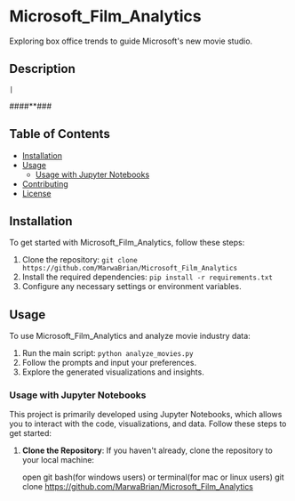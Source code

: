 # Microsoft_Film_Analytics
Exploring box office trends to guide Microsoft's new movie studio.

## Description
    |
####**###

## Table of Contents

- [Installation](#installation)
- [Usage](#usage)
  - [Usage with Jupyter Notebooks](#usage-with-jupyter-notebooks)
- [Contributing](#contributing)
- [License](#license)

## Installation

To get started with Microsoft_Film_Analytics, follow these steps:

1. Clone the repository: `git clone https://github.com/MarwaBrian/Microsoft_Film_Analytics`
2. Install the required dependencies: `pip install -r requirements.txt`
3. Configure any necessary settings or environment variables.

## Usage

To use Microsoft_Film_Analytics and analyze movie industry data:

1. Run the main script: `python analyze_movies.py`
2. Follow the prompts and input your preferences.
3. Explore the generated visualizations and insights.

### Usage with Jupyter Notebooks

This project is primarily developed using Jupyter Notebooks, which allows you to interact with the code, visualizations, and data. Follow these steps to get started:

1. **Clone the Repository**: If you haven't already, clone the repository to your local machine:

   open git bash(for windows users) or terminal(for mac or linux users)
   git clone https://github.com/MarwaBrian/Microsoft_Film_Analytics
